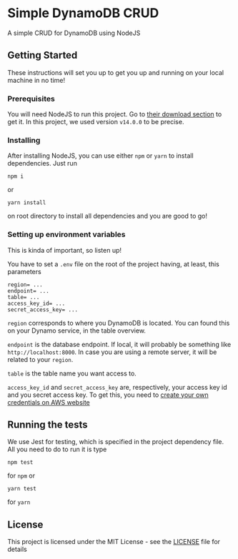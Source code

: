 # Simple DynamoDB CRUD

A simple CRUD for DynamoDB using NodeJS

## Getting Started

These instructions will set you up to get you up and running on your local machine in no time!

### Prerequisites

You will need NodeJS to run this project. Go to [their download section][nodejs-download-section] to get it. In this project, we used version `v14.0.0` to be precise.

### Installing

After installing NodeJS, you can use either `npm` or `yarn` to install dependencies. Just run

```
npm i
```

or

```
yarn install
```

on root directory to install all dependencies and you are good to go!

### Setting up environment variables

This is kinda of important, so listen up!

You have to set a `.env` file on the root of the project having, at least, this parameters

```
region= ...
endpoint= ...
table= ...
access_key_id= ...
secret_access_key= ...
```

`region` corresponds to where you DynamoDB is located. You can found this on your Dynamo service, in the table overview.

`endpoint` is the database endpoint. If local, it will probably be something like `http://localhost:8000`. In case you are using a remote server, it will be related to your `region`.

`table` is the table name you want access to.

`access_key_id` and `secret_access_key` are, respectively, your access key id and you secret access key. To get this, you need to [create your own credentials on AWS website][getting-aws-access-key]

## Running the tests

We use Jest for testing, which is specified in the project dependency file. All you need to do to run it is type

```
npm test
```

for `npm` or

```
yarn test
```

for `yarn`

## License

This project is licensed under the MIT License - see the [LICENSE](LICENSE) file for details


<!-- external links -->
[nodejs-download-section]: https://nodejs.org/en/download/
[getting-aws-access-key]: https://docs.aws.amazon.com/amazondynamodb/latest/developerguide/SettingUp.DynamoWebService.html#SettingUp.DynamoWebService.GetCredentials